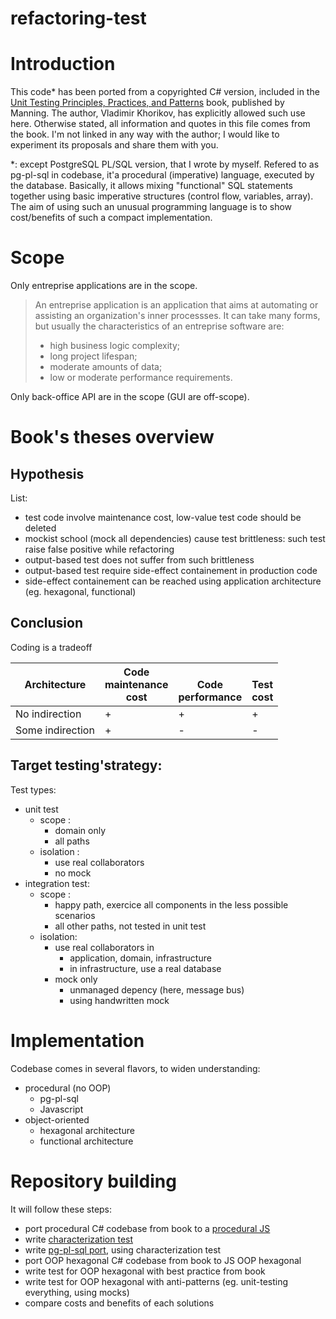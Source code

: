 # refactoring-test

# Introduction
This code* has been ported from a copyrighted C# version, included in the [Unit Testing Principles, Practices, and Patterns](https://www.manning.com/books/unit-testing) book, published by Manning. The author, Vladimir Khorikov, has explicitly allowed such use here. Otherwise stated, all information and quotes in this file comes from the book. I'm not linked in any way with the author; I would like to experiment its proposals and share them with you.

*: except PostgreSQL PL/SQL version, that I wrote by myself. Refered to as pg-pl-sql in codebase, it'a procedural (imperative) language, executed by the database. Basically, it allows mixing "functional" SQL statements together using basic imperative structures (control flow, variables, array). The aim of using such an unusual programming language is to show cost/benefits of such a compact implementation.

# Scope
Only entreprise applications are in the scope.
> An entreprise application is an application that aims at automating or assisting an organization's inner
> processses. It can take many forms, but usually the characteristics of an entreprise software are:
> - high business logic complexity;
> - long project lifespan;
> - moderate amounts of data;
> - low or moderate performance requirements.

Only back-office API are in the scope (GUI are off-scope).

# Book's theses overview

## Hypothesis
List:
* test code involve maintenance cost, low-value test code should be deleted
* mockist school (mock all dependencies) cause test brittleness: such test raise false positive while refactoring 
* output-based test does not suffer from such brittleness
* output-based test require side-effect containement in production code
* side-effect containement can be reached using application architecture (eg. hexagonal, functional)

## Conclusion
Coding is a tradeoff

| Architecture     | Code<br>maintenance<br>cost | <br>Code<br>performance | <br>Test<br>cost |
|------------------|---------------------|-------------------------|-----------------------|
| No indirection   | +                   | +                       | +                     |
| Some indirection | +                   | -                       | -                     |


## Target testing'strategy:
Test types:
* unit test 
   * scope :
      * domain only
      * all paths
   * isolation :
      * use real collaborators
      * no mock
* integration test:
    * scope :
        * happy path, exercice all components in the less possible scenarios
        * all other paths, not tested in unit test
    * isolation:
        * use real collaborators in
            * application, domain, infrastructure 
            * in infrastructure, use a real database
        * mock only 
            * unmanaged depency (here, message bus)
            * using handwritten mock  

# Implementation
Codebase comes in several flavors, to widen understanding:
* procedural (no OOP)
   * pg-pl-sql
   * Javascript
* object-oriented
   * hexagonal architecture
   * functional architecture
   
# Repository building
It will follow these steps:
* port procedural C# codebase from book to a [procedural JS](https://github.com/GradedJestRisk/refactoring-test/tree/master/src/procedural/javascript)
* write [characterization test](https://github.com/GradedJestRisk/refactoring-test/tree/master/test/characterization)
* write [pg-pl-sql port](https://github.com/GradedJestRisk/refactoring-test/tree/master/src/procedural/pg-pl-sql), using characterization test 
* port OOP hexagonal C# codebase from book to JS OOP hexagonal
* write test for OOP hexagonal with best practice from book
* write test for OOP hexagonal with anti-patterns (eg. unit-testing everything, using mocks)
* compare costs and benefits of each solutions
